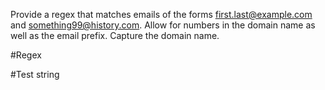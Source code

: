 Provide a regex that matches emails of the forms first.last@example.com and something99@history.com. Allow for numbers in the domain name as well as the email prefix. Capture the domain name.

#Regex 

#Test string 
